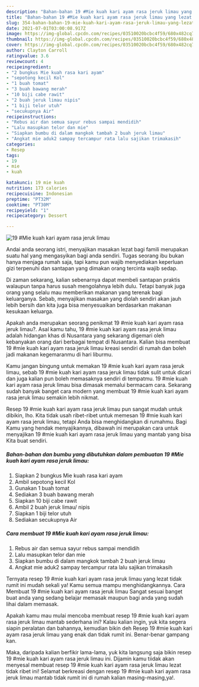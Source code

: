 ```yaml
---
description: "Bahan-bahan 19 #Mie kuah kari ayam rasa jeruk limau yang lezat dan Mudah Dibuat"
title: "Bahan-bahan 19 #Mie kuah kari ayam rasa jeruk limau yang lezat dan Mudah Dibuat"
slug: 354-bahan-bahan-19-mie-kuah-kari-ayam-rasa-jeruk-limau-yang-lezat-dan-mudah-dibuat
date: 2021-07-01T03:00:08.917Z
image: https://img-global.cpcdn.com/recipes/03510020bcbc4f59/680x482cq70/19-mie-kuah-kari-ayam-rasa-jeruk-limau-foto-resep-utama.jpg
thumbnail: https://img-global.cpcdn.com/recipes/03510020bcbc4f59/680x482cq70/19-mie-kuah-kari-ayam-rasa-jeruk-limau-foto-resep-utama.jpg
cover: https://img-global.cpcdn.com/recipes/03510020bcbc4f59/680x482cq70/19-mie-kuah-kari-ayam-rasa-jeruk-limau-foto-resep-utama.jpg
author: Clayton Carroll
ratingvalue: 3.6
reviewcount: 4
recipeingredient:
- "2 bungkus Mie kuah rasa kari ayam"
- "sepotong kecil Kol"
- "1 buah tomat"
- "3 buah bawang merah"
- "10 biji cabe rawit"
- "2 buah jeruk limau nipis"
- "1 biji telor utuh"
- "secukupnya Air"
recipeinstructions:
- "Rebus air dan semua sayur rebus sampai mendidih"
- "Lalu masupkan telor dan mie"
- "Siapkan bumbu di dalam mangkok tambah 2 buah jeruk limau"
- "Angkat mie aduk2 sampay tercampur rata lalu sajikan trimakasih"
categories:
- Resep
tags:
- 19
- mie
- kuah

katakunci: 19 mie kuah 
nutrition: 173 calories
recipecuisine: Indonesian
preptime: "PT32M"
cooktime: "PT30M"
recipeyield: "1"
recipecategory: Dessert

---
```



![19 #Mie kuah kari ayam rasa jeruk limau](https://img-global.cpcdn.com/recipes/03510020bcbc4f59/680x482cq70/19-mie-kuah-kari-ayam-rasa-jeruk-limau-foto-resep-utama.jpg)

Andai anda seorang istri, menyajikan masakan lezat bagi famili merupakan suatu hal yang mengasyikan bagi anda sendiri. Tugas seorang ibu bukan hanya menjaga rumah saja, tapi kamu pun wajib menyediakan keperluan gizi terpenuhi dan santapan yang dimakan orang tercinta wajib sedap.

Di zaman  sekarang, kalian sebenarnya dapat membeli santapan praktis walaupun tanpa harus susah mengolahnya lebih dulu. Tetapi banyak juga orang yang selalu mau memberikan makanan yang terenak bagi keluarganya. Sebab, menyajikan masakan yang diolah sendiri akan jauh lebih bersih dan kita juga bisa menyesuaikan berdasarkan makanan kesukaan keluarga. 



Apakah anda merupakan seorang penikmat 19 #mie kuah kari ayam rasa jeruk limau?. Asal kamu tahu, 19 #mie kuah kari ayam rasa jeruk limau adalah hidangan khas di Nusantara yang sekarang digemari oleh kebanyakan orang dari berbagai tempat di Nusantara. Kalian bisa membuat 19 #mie kuah kari ayam rasa jeruk limau kreasi sendiri di rumah dan boleh jadi makanan kegemaranmu di hari liburmu.

Kamu jangan bingung untuk memakan 19 #mie kuah kari ayam rasa jeruk limau, sebab 19 #mie kuah kari ayam rasa jeruk limau tidak sulit untuk dicari dan juga kalian pun boleh memasaknya sendiri di tempatmu. 19 #mie kuah kari ayam rasa jeruk limau bisa dimasak memalui bermacam cara. Sekarang sudah banyak banget cara modern yang membuat 19 #mie kuah kari ayam rasa jeruk limau semakin lebih nikmat.

Resep 19 #mie kuah kari ayam rasa jeruk limau pun sangat mudah untuk dibikin, lho. Kita tidak usah ribet-ribet untuk memesan 19 #mie kuah kari ayam rasa jeruk limau, tetapi Anda bisa menghidangkan di rumahmu. Bagi Kamu yang hendak menyajikannya, dibawah ini merupakan cara untuk menyajikan 19 #mie kuah kari ayam rasa jeruk limau yang mantab yang bisa Kita buat sendiri.

<!--inarticleads1-->

##### Bahan-bahan dan bumbu yang dibutuhkan dalam pembuatan 19 #Mie kuah kari ayam rasa jeruk limau:

1. Siapkan 2 bungkus Mie kuah rasa kari ayam
1. Ambil sepotong kecil Kol
1. Gunakan 1 buah tomat
1. Sediakan 3 buah bawang merah
1. Siapkan 10 biji cabe rawit
1. Ambil 2 buah jeruk limau/ nipis
1. Siapkan 1 biji telor utuh
1. Sediakan secukupnya Air




<!--inarticleads2-->

##### Cara membuat 19 #Mie kuah kari ayam rasa jeruk limau:

1. Rebus air dan semua sayur rebus sampai mendidih
1. Lalu masupkan telor dan mie
1. Siapkan bumbu di dalam mangkok tambah 2 buah jeruk limau
1. Angkat mie aduk2 sampay tercampur rata lalu sajikan trimakasih




Ternyata resep 19 #mie kuah kari ayam rasa jeruk limau yang lezat tidak rumit ini mudah sekali ya! Kamu semua mampu menghidangkannya. Cara Membuat 19 #mie kuah kari ayam rasa jeruk limau Sangat sesuai banget buat anda yang sedang belajar memasak maupun bagi anda yang sudah lihai dalam memasak.

Apakah kamu mau mulai mencoba membuat resep 19 #mie kuah kari ayam rasa jeruk limau mantab sederhana ini? Kalau kalian ingin, yuk kita segera siapin peralatan dan bahannya, kemudian bikin deh Resep 19 #mie kuah kari ayam rasa jeruk limau yang enak dan tidak rumit ini. Benar-benar gampang kan. 

Maka, daripada kalian berfikir lama-lama, yuk kita langsung saja bikin resep 19 #mie kuah kari ayam rasa jeruk limau ini. Dijamin kamu tiidak akan menyesal membuat resep 19 #mie kuah kari ayam rasa jeruk limau lezat tidak ribet ini! Selamat berkreasi dengan resep 19 #mie kuah kari ayam rasa jeruk limau mantab tidak rumit ini di rumah kalian masing-masing,ya!.

